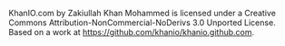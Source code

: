 KhanIO.com by Zakiullah Khan Mohammed is licensed under a Creative Commons Attribution-NonCommercial-NoDerivs 3.0 Unported License. Based on a work at https://github.com/khanio/khanio.github.com.
